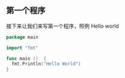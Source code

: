 ## 第一个程序

接下来让我们来写第一个程序，照例 Hello world

```Go
package main

import "fmt"

func main ()  {
  fmt.Println("Hello World")
}
```
